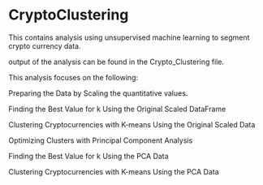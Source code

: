 # CryptoClustering
This contains analysis using unsupervised machine learning to segment crypto currency data.

output of the analysis can be found in the Crypto_Clustering file.

This analysis focuses on the following:

Preparing  the Data by Scaling the quantitative values.

Finding the Best Value for k Using the Original Scaled DataFrame

Clustering Cryptocurrencies with K-means Using the Original Scaled Data

Optimizing Clusters with Principal Component Analysis

Finding the Best Value for k Using the PCA Data

Clustering Cryptocurrencies with K-means Using the PCA Data
